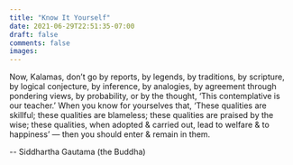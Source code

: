 ```yaml
---
title: "Know It Yourself"
date: 2021-06-29T22:51:35-07:00
draft: false
comments: false
images:
---
```


Now, Kalamas, don’t go by reports, by legends, by traditions, by scripture, by logical conjecture, by inference, by analogies, by agreement through pondering views, by probability, or by the thought, ‘This contemplative is our teacher.’ When you know for yourselves that, ‘These qualities are skillful; these qualities are blameless; these qualities are praised by the wise; these qualities, when adopted & carried out, lead to welfare & to happiness’ — then you should enter & remain in them.


-- Siddhartha Gautama (the Buddha)
